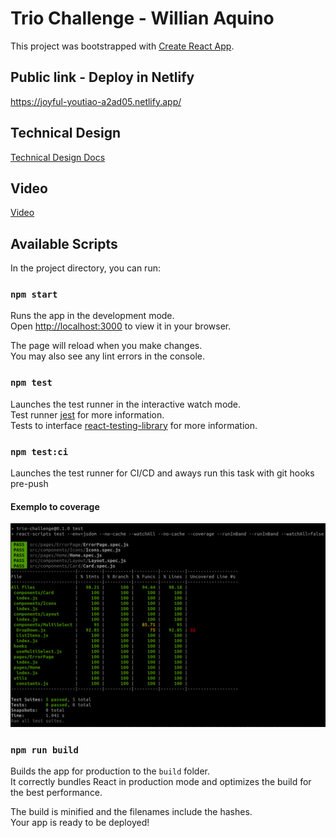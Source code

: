# Trio Challenge - Willian Aquino

This project was bootstrapped with [Create React App](https://github.com/facebook/create-react-app).


## Public link - Deploy in Netlify
https://joyful-youtiao-a2ad05.netlify.app/


## Technical Design
[Technical Design Docs](https://docs.google.com/document/d/1xNbe6SU8HEkknPbvBArmf36_O_DhThTowUIiqTS0bmU/edit?usp=sharing)

## Video
[Video](https://drive.google.com/file/d/1OM_huEAl_5L2AX-5OlXjFduZnrPefpak/view?usp=sharing)

## Available Scripts

In the project directory, you can run:

### `npm start`

Runs the app in the development mode.\
Open [http://localhost:3000](http://localhost:3000) to view it in your browser.

The page will reload when you make changes.\
You may also see any lint errors in the console.

### `npm test`

Launches the test runner in the interactive watch mode.\
Test runner [jest](https://jestjs.io/) for more information.\
Tests to interface [react-testing-library](https://testing-library.com/docs/react-testing-library/intro/) for more information.

### `npm test:ci`

Launches the test runner for CI/CD and aways run this task with git hooks pre-push
 #### Exemplo to coverage
![coverage project](./public/coverage.png "Coverage")


### `npm run build`

Builds the app for production to the `build` folder.\
It correctly bundles React in production mode and optimizes the build for the best performance.

The build is minified and the filenames include the hashes.\
Your app is ready to be deployed!

